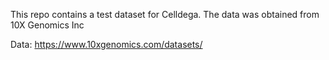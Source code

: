 
This repo contains a test dataset for Celldega. The data was obtained from 10X Genomics Inc

Data: https://www.10xgenomics.com/datasets/
